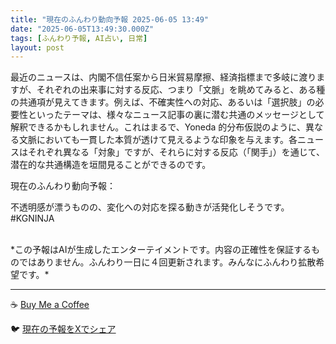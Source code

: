 ```yaml
---
title: "現在のふんわり動向予報 2025-06-05 13:49"
date: "2025-06-05T13:49:30.000Z"
tags: [ふんわり予報, AI占い, 日常]
layout: post
---
```


最近のニュースは、内閣不信任案から日米貿易摩擦、経済指標まで多岐に渡りますが、それぞれの出来事に対する反応、つまり「文脈」を眺めてみると、ある種の共通項が見えてきます。例えば、不確実性への対応、あるいは「選択肢」の必要性といったテーマは、様々なニュース記事の裏に潜む共通のメッセージとして解釈できるかもしれません。これはまるで、Yoneda 的分布仮説のように、異なる文脈においても一貫した本質が透けて見えるような印象を与えます。各ニュースはそれぞれ異なる「対象」ですが、それらに対する反応（「関手」）を通じて、潜在的な共通構造を垣間見ることができるのです。

現在のふんわり動向予報：

不透明感が漂うものの、変化への対応を探る動きが活発化しそうです。#KGNINJA

<br>
*この予報はAIが生成したエンターテイメントです。内容の正確性を保証するものではありません。ふんわり一日に４回更新されます。みんなにふんわり拡散希望です。*

---
☕️ [Buy Me a Coffee](https://www.buymeacoffee.com/kgninja)

🐦 [現在の予報をXでシェア](https://twitter.com/intent/tweet?text=%E7%8F%BE%E5%9C%A8%E3%81%AE%E3%81%B5%E3%82%93%E3%82%8F%E3%82%8A%E4%BA%88%E5%A0%B1%3A%20%E3%80%8C%E6%9C%80%E8%BF%91%E3%81%AE%E3%83%8B%E3%83%A5%E3%83%BC%E3%82%B9%E3%81%AF%E3%80%81%E5%86%85%E9%96%A3%E4%B8%8D%E4%BF%A1%E4%BB%BB%E6%A1%88%E3%81%8B%E3%82%89%E6%97%A5%E7%B1%B3%E8%B2%BF%E6%98%93%E6%91%A9%E6%93%A6%E3%80%81%E7%B5%8C%E6%B8%88%E6%8C%87%E6%A8%99%E3%81%BE%E3%81%A7%E5%A4%9A%E5%B2%90%E3%81%AB%E6%B8%A1%E3%82%8A%E3%81%BE%E3%81%99%E3%81%8C%E3%80%81%E3%81%9D%E3%82%8C%E3%81%9E%E3%82%8C%E3%81%AE%E5%87%BA%E6%9D%A5%E4%BA%8B%E3%81%AB%E5%AF%BE%E3%81%99%E3%82%8B%E5%8F%8D%E5%BF%9C%E3%80%81%E3%81%A4%E3%81%BE%E3%82%8A%E3%80%8C%E6%96%87%E8%84%88%E3%80%8D%E3%82%92%E7%9C%BA%E3%82%81%E3%81%A6%E3%81%BF%E3%82%8B%E3%81%A8%E3%80%81%E3%81%82%E3%82%8B%E7%A8%AE%E3%81%AE%E5%85%B1%E9%80%9A%E9%A0%85%E3%81%8C%E8%A6%8B%E3%81%88%E3%81%A6%E3%81%8D%E3%81%BE%E3%81%99%E3%80%82%E3%80%8D%23KGNINJA%20%E7%B6%9A%E3%81%8D%E3%81%AF%E3%83%96%E3%83%AD%E3%82%B0%E3%81%A7%EF%BC%81%F0%9F%91%87&url=https%3A%2F%2Fkg-ninja.github.io%2FFunwariyoso%2F)
